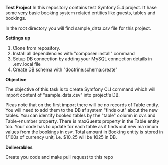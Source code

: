 **Test Project**
In this repository contains test Symfony 5.4 project. It hase some very basic booking system related entities like guests, tables and bookings.

In the root directory you will find sample_data.csv file for this project.

**Settings up**  

 1. Clone from repository.
 2. Install all dependencies with "composer install" command
 3. Setup DB connection by adding your MySQL connection details in .env.local file
 4. Create DB schema with "doctrine:schema:create"

 **Objective**
 
The objective of this task is to create Symfony CLI command which will import content of "sample_data.csv" into project's DB.

Pleas note that on the first import there will be no records of Table entity. You will need to add them to the DB af system "finds out" about the new tables. You can identify booked tables by the "table" column in cvs and Table->number property. 
There is maxGuests property in the Table entity too. Your code has to update for each table as it finds out new maximum values from the bookings in csv.
Total amount in Booking entity is stored in 1/100s of currency unit, i.e. $10.25 will be 1025 in DB. 
  
**Deliverables**

Create you code and make pull request to this repo